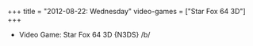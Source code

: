 +++
title = "2012-08-22: Wednesday"
video-games = ["Star Fox 64 3D"]
+++


* Video Game: Star Fox 64 3D {N3DS} /b/